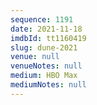 ```yaml
---
sequence: 1191
date: 2021-11-18
imdbId: tt1160419
slug: dune-2021
venue: null
venueNotes: null
medium: HBO Max
mediumNotes: null
---
```


